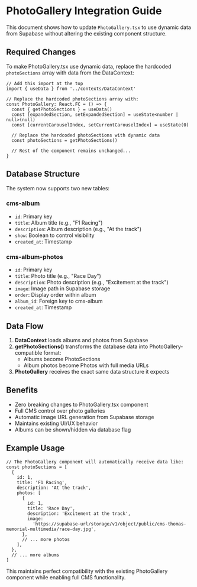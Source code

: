 # PhotoGallery Integration Guide

This document shows how to update `PhotoGallery.tsx` to use dynamic data from Supabase without altering the existing component structure.

## Required Changes

To make PhotoGallery.tsx use dynamic data, replace the hardcoded `photoSections` array with data from the DataContext:

```tsx
// Add this import at the top
import { useData } from '../contexts/DataContext'

// Replace the hardcoded photoSections array with:
const PhotoGallery: React.FC = () => {
  const { getPhotoSections } = useData()
  const [expandedSection, setExpandedSection] = useState<number | null>(null)
  const [currentCarouselIndex, setCurrentCarouselIndex] = useState(0)

  // Replace the hardcoded photoSections with dynamic data
  const photoSections = getPhotoSections()

  // Rest of the component remains unchanged...
}
```

## Database Structure

The system now supports two new tables:

### cms-album

- `id`: Primary key
- `title`: Album title (e.g., "F1 Racing")
- `description`: Album description (e.g., "At the track")
- `show`: Boolean to control visibility
- `created_at`: Timestamp

### cms-album-photos

- `id`: Primary key
- `title`: Photo title (e.g., "Race Day")
- `description`: Photo description (e.g., "Excitement at the track")
- `image`: Image path in Supabase storage
- `order`: Display order within album
- `album_id`: Foreign key to cms-album
- `created_at`: Timestamp

## Data Flow

1. **DataContext** loads albums and photos from Supabase
2. **getPhotoSections()** transforms the database data into PhotoGallery-compatible format:
   - Albums become PhotoSections
   - Album photos become Photos with full media URLs
3. **PhotoGallery** receives the exact same data structure it expects

## Benefits

- Zero breaking changes to PhotoGallery.tsx component
- Full CMS control over photo galleries
- Automatic image URL generation from Supabase storage
- Maintains existing UI/UX behavior
- Albums can be shown/hidden via database flag

## Example Usage

```tsx
// The PhotoGallery component will automatically receive data like:
const photoSections = [
  {
    id: 1,
    title: 'F1 Racing',
    description: 'At the track',
    photos: [
      {
        id: 1,
        title: 'Race Day',
        description: 'Excitement at the track',
        image:
          'https://supabase-url/storage/v1/object/public/cms-thomas-memorial-multimedia/race-day.jpg',
      },
      // ... more photos
    ],
  },
  // ... more albums
]
```

This maintains perfect compatibility with the existing PhotoGallery component while enabling full CMS functionality.

